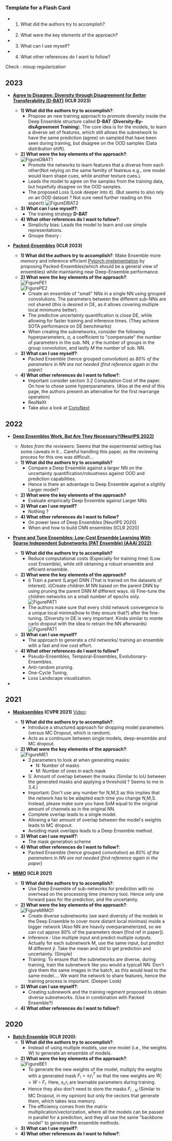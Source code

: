 ### Template for a Flash Card
  - 1) What did the authors try to accomplish?
  - 2) What were the key elements of the approach?
  - 3) What can I use myself?
  - 4) What other references do I want to follow?


Check : mixup regularization


## 2023
 - **[Agree to Disagree: Diversity through Disagreement for Better Transferability (D-BAT)](https://openreview.net/forum?id=K7CbYQbyYhY) (ICLR 2023)**
   - **1) What did the authors try to accomplish?**: 
     - Propose an new training approach to promote diversity inside the Deep Ensemble structure called **D-BAT** (**Diversity-By-disAgreement Training**). The core idea is for the models, to learn a diverse set of features, which still allows the subnetwork to have the same prediction (agree) on sampled that have been seen during training, but disagree on the OOD samples (Data distribution shift).
   - **2) What were the key elements of the approach?**:  
   ![FigureDBAT1](./img/DBAT1.png)  
     - Promote the networks to learn features that a diverse from each other(Not relying on the same familty of featreus e.g., one model would learn shape cues, while another texture cues.).
     - Leads the model to agree on the samples from the training data, but hopefully disagree on the OOD samples.
     - The proposed Loss (Look deeper into it). (But seems to also rely on an OOD dataset ?  Not sure need further reading on this aspect)
    ![FigureDBAT2](./img/DBAT2.png)  
   - **3) What can I use myself?**:
     - The training strategy **D-BAT**
   - **4) What other references do I want to follow?**: 
     - Simplicity bias: Leads the model to learn and use simple representations.
     - Groupe theory : 

 - **[Packed-Ensembles](https://openreview.net/forum?id=XXTyv1zD9zD) (ICLR 2023)**
   - **1) What did the authors try to accomplish?**: Make Ensemble more memory and inference efficient [Pytorch implementation](https://github.com/ENSTA-U2IS/torch-uncertainty) by proposing Packed-Ensembles(which should be a general view of ensembles) while maintaining near Deep-Ensemble performance.
   - **2) What were the key elements of the approach?**:  
   ![FigurePE1](./img/Packed_Ensemble_Architectur.png)  
   ![FigurePE2](./img/Packed_Ensemble_Architectur_2.png)  
     - Create an ensemble of "small" NNs in a single NN using grouped convolutions. The parameters between the different sub-NNs are not shared (this is desired in DE, as it allows covering multiple local minimums better).
     - The predictive uncertainty quantification is close DE, while allowing for faster training and inference times. (They achieve SOTA performance on DE benchmarks)
     - When creating the subnetworks, consider the following hyperparameters, $\alpha$, a coefficient to "compensate" the number of parameters in the sub. NN, $\gamma$ the number of groups in the group convolution, and lastly $M$ the number of sub. NN.
   - **3) What can I use myself?**:
     - Packed Ensemble (hence grouped convolution) as *80% of the parameters in NN are not needed (find reference again in the paper)*
   - **4) What other references do I want to follow?**:
     - Important consider section 3.2 Computation Cost of the paper. On how to chose some hyperparameters. (Also at the end of this page, the authors present an alternative for the first rearrange operation)
     - ResNeXt
     - Take also a look at [ConvNext](https://github.com/open-mmlab/mmdetection/tree/main/configs/convnext)

## 2022
- **[Deep Ensembles Work, But Are They Necessary?(NeurIPS 2022)](https://openreview.net/forum?id=wg_kD_nyAF)**
   - *Notes from the reviewers*: Seems that the  experimental setting has some caveats in it... Careful handling this paper, as the reviewing process for this one was difficult...
   - **1) What did the authors try to accomplish?**
     - Compare a Deep Ensemble against a larger NN on the uncertainty quantification/robustness against OOD and prediction capabilities.
     - Hence is there an advantage to Deep Ensemble against a slightly Larger model? 
   - **2) What were the key elements of the approach?**
     - Evaluate empirically Deep Ensemble against Larger NNs
   - **3) What can I use myself?**
     - Nothing ?
   - **4) What other references do I want to follow?**
     - On power laws of Deep Ensembles [NeurIPS 2020]
     - When and how to build CNN ensembles [ICLR 2020]


 - **[Prune and Tune Ensembles: Low-Cost Ensemble Learning With Sparse Independent Subnetworks (PAT Ensemble) (AAAI 2022)](https://arxiv.org/pdf/2202.11782.pdf)**:
   - **1) What did the authors try to accomplish?**
     - Reduce computational costs (Especially for training time) (Low cost Ensemble), while still obtaining a robust ensemble and efficient ensemble.
   - **2) What were the key elements of the approach?**
     - i) Train a parent (Large) DNN (That is trained on the datasets of interest). ii)Create children $M$ NN based on the parent DNN by using pruning the parent DNN $M$ different ways. iii) Fine-tune the children networks on a small number of epochs only.
     ![FigurePAT1](./img/PAT2.png)  
     - The authors make sure that every child network convergence to a unique local minima(how to they ensure that?) after the fine-tuning. (Diversity in DE is very important. Kinda similar to monte carlo dropout with the idea to retrain the NN afterwards)
     ![FigurePAT1](./img/PAT1.png)  
   - **3) What can I use myself?**
     - The approach to generate a chil networks/ training an ensemble with a fast and low cost effort.
   - **4) What other references do I want to follow?**
     - Pseudo-Ensembles, Temporal-Ensembles, Evolutionary-Ensembles.
     - Anti-random pruning.
     - One-Cycle Tuning. 
     - Loss Landscape visualization.
 - 
## 2021
 - **[Masksembles](https://openaccess.thecvf.com/content/CVPR2021/html/Durasov_Masksembles_for_Uncertainty_Estimation_CVPR_2021_paper.html) (CVPR 2021)** [Video](https://www.youtube.com/watch?v=YWKVdn3kLp0):
   - **1) What did the authors try to accomplish?**:
      - Introduce a structured approach for dropping model parameters (versus MC Dropout, which is random).
      - Acts as a continuum between single models, deep-ensemble and MC dropout.
   - **2) What were the key elements of the approach?**:  
   ![FigureME1](./img/Masksemble.png)  
      - 3 parameters to look at when generating masks:
        - N: Number of masks
        - M: Number of ones in each mask
      - S: Amount of overlap between the masks (Similar to IoU between the generated masks and applying a threshold ? Seems to me in 3.4.)
      - Important: Don't use any number for N,M,S as this implies that the network has to be adapted each time you change N,M,S. Instead, please make sure you have SxM equal to the original amount of channels as in the original NN.
      - Complete overlap leads to a single model.
      - Allowing a fair amount of overlap between the model's weights leads to MC dropout.
      - Avoiding mask overlaps leads to a Deep Ensemble method.
    - **3) What can I use myself?**:
      - The mask generation scheme
    - **4) What other references do I want to follow?**:
      - Packed Ensemble (hence grouped convolution) as *80% of the parameters in NN are not needed (find reference again in the paper)*

 - **[MIMO](https://openreview.net/forum?id=OGg9XnKxFAH) (ICLR 2021)**
    - **1) What did the authors try to accomplish?**: 
      - Use Deep Ensemble of sub-networks for prediction with no overhead on the processing time (memory too). Hence only one forward pass for the prediction, and the uncertainty.  
    - **2) What were the key elements of the approach?**:  
  ![FigureMIMO1](./img/MIMO.png)   
      - Create diverse subnetworks (we want diversity of the models in the Deep Ensemble to cover more distant local minimas) inside a bigger network (Also NN are heavily overparameterized, so we can cut approx 80% of the parameters down [find ref in paper]).
      - Inference : Use multiple input and predict multiple outputs. Actually for each subnetwork M, use the same input, but predict M different $\hat{y}$. Take the mean and std to get prediction and uncertainty. (Simple)
      - Training: To ensure that the subnetworks are diverse, during training, train the subnetwork like you would a typicall NN. Don't give them the same images in the batch, as this would lead to the same model.... We want the network to share features, hence the training process is important. (Deeper Look)
    - **3) What can I use myself?**:
      - Creating subnework and the training regiment proposed to obtain diverse subnetworks. (Use in combination with Packed Ensemble?)
    - **4) What other references do I want to follow?**:
## 2020
 - **[Batch Ensemble](https://openreview.net/forum?id=Sklf1yrYDr) (ICLR 2020)**:
   - **1) What did the authors try to accomplish?**:
      - Instead of using multiple models, use one model (i.e., the weights $W$) to generate an ensemble of models. 
   - **2) What were the key elements of the approach?**:  
  ![FigureBE1](./img/BatchEnsemble.png)  
     - To generate the new weights of the model, multiply the weights with a generated mask $F_{i} = s_{i}r_{i}^T$ so that the new weights are $W_{i} = W \circ F_{i}$. Here, $s_{i}$,$r_{i}$ are learnable parameters during training.
     - Hence they also don't need to store the masks $F_{i:N}$ (Similar to MC Dropout, in my opinion) but only the vectors that generate them, which takes less memory.
     - The efficiency comes from the matrix multiplication/vectorization, where all the models can be passed in parallel for a prediction, and they all use the same "backbone model" to generate the ensemble methods.
    - **3) What can I use myself?**:
    - **4) What other references do I want to follow?**:
  
